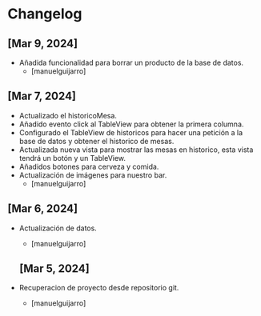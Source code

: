 # Changelog

## [Mar 9, 2024]

- Añadida funcionalidad para borrar un producto de la base de datos.
  - [manuelguijarro]

## [Mar 7, 2024]

- Actualizado el historicoMesa.
- Añadido evento click al TableView para obtener la primera columna.
- Configurado el TableView de historicos para hacer una petición a la base de datos y obtener el historico de mesas.
- Actualizada nueva vista para mostrar las mesas en historico, esta vista tendrá un botón y un TableView.
- Añadidos botones para cerveza y comida.
- Actualización de imágenes para nuestro bar.
  - [manuelguijarro]

## [Mar 6, 2024]

- Actualización de datos.
  - [manuelguijarro]
 
  ## [Mar 5, 2024]

- Recuperacion de proyecto desde repositorio git.
  - [manuelguijarro]

